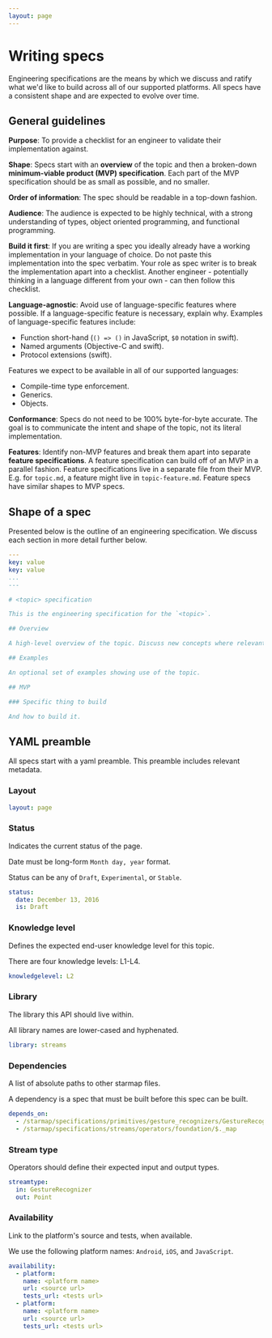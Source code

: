 ```yaml
---
layout: page
---
```


# Writing specs

Engineering specifications are the means by which we discuss and ratify what we'd like to build
across all of our supported platforms. All specs have a consistent shape and are expected to evolve
over time.

## General guidelines

**Purpose**: To provide a checklist for an engineer to validate their implementation against.

**Shape**: Specs start with an **overview** of the topic and then a broken-down
**minimum-viable product (MVP) specification**. Each part of the MVP specification should be as
small as possible, and no smaller.

**Order of information**: The spec should be readable in a top-down fashion.

**Audience**: The audience is expected to be highly technical, with a strong understanding of types,
object oriented programming, and functional programming.

**Build it first**: If you are writing a spec you ideally already have a working implementation in
your language of choice. Do not paste this implementation into the spec verbatim. Your role as spec
writer is to break the implementation apart into a checklist. Another engineer - potentially
thinking in a language different from your own - can then follow this checklist.

**Language-agnostic**: Avoid use of language-specific features where possible. If a
language-specific feature is necessary, explain why. Examples of language-specific features include:

- Function short-hand (`() => ()` in JavaScript, `$0` notation in swift).
- Named arguments (Objective-C and swift).
- Protocol extensions (swift).

Features we expect to be available in all of our supported languages:

- Compile-time type enforcement.
- Generics.
- Objects.

**Conformance**: Specs do not need to be 100% byte-for-byte accurate. The goal is to communicate the
intent and shape of the topic, not its literal implementation.

**Features**: Identify non-MVP features and break them apart into separate
**feature specifications**. A feature specification can build off of an MVP in a parallel fashion.
Feature specifications live in a separate file from their MVP. E.g. for `topic.md`, a feature might
live in `topic-feature.md`. Feature specs have similar shapes to MVP specs.

## Shape of a spec

Presented below is the outline of an engineering specification. We discuss each section in more
detail further below.

```yaml
---
key: value
key: value
...
---

# <topic> specification

This is the engineering specification for the `<topic>`.

## Overview

A high-level overview of the topic. Discuss new concepts where relevant.

## Examples

An optional set of examples showing use of the topic.

## MVP

### Specific thing to build

And how to build it.
```

## YAML preamble

All specs start with a yaml preamble. This preamble includes relevant metadata.

### Layout

```yaml
layout: page
```

### Status

Indicates the current status of the page.

Date must be long-form `Month day, year` format.

Status can be any of `Draft`, `Experimental`, or `Stable`.

```yaml
status:
  date: December 13, 2016
  is: Draft
```

### Knowledge level

Defines the expected end-user knowledge level for this topic.

There are four knowledge levels: L1-L4.

```yaml
knowledgelevel: L2
```

### Library

The library this API should live within.

All library names are lower-cased and hyphenated.

```yaml
library: streams
```
### Dependencies

A list of absolute paths to other starmap files.

A dependency is a spec that must be built before this spec can be built.

```yaml
depends_on:
  - /starmap/specifications/primitives/gesture_recognizers/GestureRecognizer
  - /starmap/specifications/streams/operators/foundation/$._map
```

### Stream type

Operators should define their expected input and output types.

```yaml
streamtype:
  in: GestureRecognizer
  out: Point
```

### Availability

Link to the platform's source and tests, when available.

We use the following platform names: `Android`, `iOS`, and `JavaScript`.

```yaml
availability:
  - platform:
    name: <platform name>
    url: <source url>
    tests_url: <tests url>
  - platform:
    name: <platform name>
    url: <source url>
    tests_url: <tests url>
```
